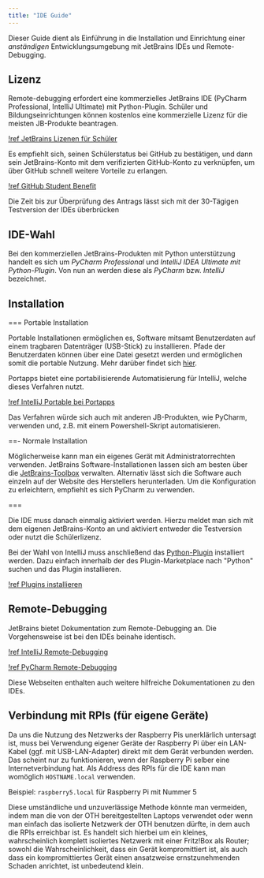 ```yaml
---
title: "IDE Guide"
---
```


Dieser Guide dient als Einführung in die Installation und Einrichtung einer _anständigen_
Entwicklungsumgebung mit JetBrains IDEs und Remote-Debugging.

## Lizenz

Remote-debugging erfordert eine kommerzielles JetBrains IDE (PyCharm Professional, IntelliJ
Ultimate) mit Python-Plugin. Schüler und Bildungseinrichtungen können kostenlos eine kommerzielle
Lizenz für die meisten JB-Produkte beantragen.

[!ref JetBrains Lizenen für Schüler](https://www.jetbrains.com/de-de/community/education/#students)

Es empfiehlt sich, seinen Schülerstatus bei GitHub zu bestätigen, und dann sein JetBrains-Konto mit
dem verifizierten GitHub-Konto zu verknüpfen, um über GitHub schnell weitere Vorteile zu erlangen.

[!ref GitHub Student Benefit](https://education.github.com/benefits)

Die Zeit bis zur Überprüfung des Antrags lässt sich mit der 30-Tägigen Testversion der IDEs
überbrücken

## IDE-Wahl

Bei den kommerziellen JetBrains-Produkten mit Python unterstützung handelt es sich um _PyCharm
Professional_ und _IntelliJ IDEA Ultimate mit Python-Plugin_. Von nun an werden diese als _PyCharm_
bzw. _IntelliJ_ bezeichnet.

## Installation

=== Portable Installation

Portable Installationen ermöglichen es, Software mitsamt Benutzerdaten auf einem tragbaren
Datenträger (USB-Stick) zu installieren. Pfade der Benutzerdaten können über eine Datei gesetzt
werden und ermöglichen somit die portable Nutzung. Mehr darüber findet
sich [hier](https://intellij-support.jetbrains.com/hc/en-us/articles/207240985-Changing-IDE-default-directories-used-for-config-plugins-and-caches-storage).


Portapps bietet eine portabilisierende Automatisierung für IntelliJ, welche dieses Verfahren nutzt.

[!ref IntelliJ Portable bei Portapps](https://portapps.io/app/intellij-idea-ultimate-portable/)

Das Verfahren würde sich auch mit anderen JB-Produkten, wie PyCharm, verwenden und, z.B. mit einem
Powershell-Skript automatisieren.

==- Normale Installation

Möglicherweise kann man ein eigenes Gerät mit Administratorrechten verwenden. JetBrains
Software-Installationen lassen sich am besten über die [JetBrains-Toolbox](https://www.jetbrains.com/de-de/toolbox-app/) verwalten. Alternativ lässt
sich die Software auch einzeln auf der Website des Herstellers herunterladen. Um die Konfiguration
zu erleichtern, empfiehlt es sich PyCharm zu verwenden.

===

Die IDE muss danach einmalig aktiviert werden. Hierzu meldet man sich mit dem eigenen JetBrains-Konto
an und aktiviert entweder die Testversion oder nutzt die Schülerlizenz.

Bei der Wahl von IntelliJ muss anschließend das [Python-Plugin](https://plugins.jetbrains.com/plugin/631-python) installiert werden.
Dazu einfach innerhalb der des Plugin-Marketplace nach "Python" suchen und das Plugin installieren.

[!ref Plugins installieren](https://www.jetbrains.com/help/idea/managing-plugins.html)

## Remote-Debugging

JetBrains bietet Dokumentation zum Remote-Debugging an. Die Vorgehensweise ist bei den IDEs beinahe identisch.

[!ref IntelliJ Remote-Debugging](https://www.jetbrains.com/help/idea/remote-debugging-with-product.html)

[!ref PyCharm Remote-Debugging](https://www.jetbrains.com/help/pycharm/remote-debugging-with-product.html)

Diese Webseiten enthalten auch weitere hilfreiche Dokumentationen zu den IDEs.

## Verbindung mit RPIs (für eigene Geräte)

Da uns die Nutzung des Netzwerks der Raspberry Pis unerklärlich untersagt ist, muss bei Verwendung eigener
Geräte der Raspberry Pi über ein LAN-Kabel (ggf. mit USB-LAN-Adapter) direkt mit dem Gerät verbunden werden.
Das scheint nur zu funktionieren, wenn der Raspberry Pi selber eine Internetverbindung hat.
Als Address des RPIs für die IDE kann man womöglich `HOSTNAME.local` verwenden.

Beispiel: `raspberry5.local` für Raspberry Pi mit Nummer 5

Diese umständliche und unzuverlässige Methode könnte man vermeiden, indem man die von der 
OTH bereitgestellten Laptops verwendet oder wenn man einfach das isolierte Netzwerk der OTH benutzen
dürfte, in dem auch die RPIs erreichbar ist. Es handelt sich hierbei um ein kleines, wahrscheinlich
komplett isoliertes Netzwerk mit einer Fritz!Box als Router; sowohl die Wahrscheinlichkeit, 
dass ein Gerät kompromittiert ist, als auch dass ein kompromittiertes Gerät einen
ansatzweise ernstzunehmenden Schaden anrichtet, ist unbedeutend klein.